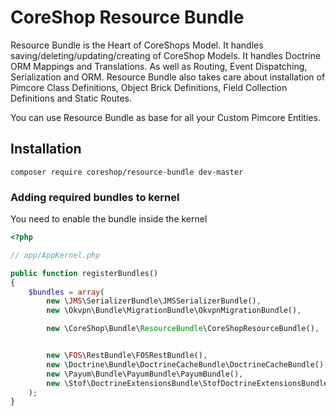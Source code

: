 # CoreShop Resource Bundle

Resource Bundle is the Heart of CoreShops Model. It handles saving/deleting/updating/creating of CoreShop Models. It handles
Doctrine ORM Mappings and Translations. As well as Routing, Event Dispatching, Serialization and ORM. Resource Bundle also
takes care about installation of Pimcore Class Definitions, Object Brick Definitions, Field Collection Definitions and Static Routes.

You can use Resource Bundle as base for all your Custom Pimcore Entities.

## Installation
```
composer require coreshop/resource-bundle dev-master
```

### Adding required bundles to kernel
You need to enable the bundle inside the kernel

```php
<?php

// app/AppKernel.php

public function registerBundles()
{
    $bundles = array(
        new \JMS\SerializerBundle\JMSSerializerBundle(),
        new \Okvpn\Bundle\MigrationBundle\OkvpnMigrationBundle(),

        new \CoreShop\Bundle\ResourceBundle\CoreShopResourceBundle(),


        new \FOS\RestBundle\FOSRestBundle(),
        new \Doctrine\Bundle\DoctrineCacheBundle\DoctrineCacheBundle(),
        new \Payum\Bundle\PayumBundle\PayumBundle(),
        new \Stof\DoctrineExtensionsBundle\StofDoctrineExtensionsBundle(),
    );
}
```